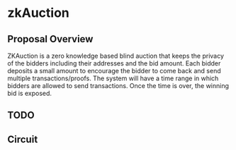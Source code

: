 # zkAuction

## Proposal Overview

ZKAuction is a zero knowledge based blind auction that keeps the privacy of the bidders including their addresses and the bid amount. Each bidder deposits a small amount to encourage the bidder to come back and send multiple transactions/proofs. The system will have a time range in which bidders are allowed to send transactions. Once the time is over, the winning bid is exposed.

## TODO

## Circuit

